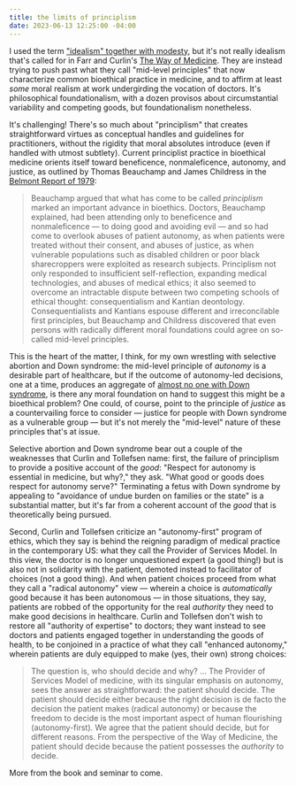 ```yaml
---
title: the limits of principlism
date: 2023-06-13 12:25:00 -04:00
---
```


I used the term ["idealism" together with modesty](https://sarahendren.com/2023/06/06/idealism-and-modesty/), but it's not really idealism that's called for in Farr and Curlin's [The Way of Medicine](https://undpress.nd.edu/9780268200862/the-way-of-medicine/). They are instead trying to push past what they call "mid-level principles" that now characterize common bioethical practice in medicine, and to affirm at least *some* moral realism at work undergirding the vocation of doctors. It's philosophical foundationalism, with a dozen provisos about circumstantial variability and competing goods, but foundationalism nonetheless. 

It's challenging! There's so much about "principlism" that creates straightforward virtues as conceptual handles and guidelines for practitioners, without the rigidity that moral absolutes introduce (even if handled with utmost subtlety). Current principlist practice in bioethical medicine orients itself toward beneficence, nonmaleficence, autonomy, and justice, as outlined by Thomas Beauchamp and James Childress in the [Belmont Report of 1979](https://www.hhs.gov/ohrp/regulations-and-policy/belmont-report/index.html):

>Beauchamp argued that what has come to be called *principlism* marked an important advance in bioethics. Doctors, Beauchamp explained, had been attending only to beneficence and nonmaleficence — to doing good and avoiding evil — and so had come to overlook abuses of patient autonomy, as when patients were treated without their consent, and abuses of justice, as when vulnerable populations such as disabled children or poor black sharecroppers were exploited as research subjects. Principlism not only responded to insufficient self-reflection, expanding medical technologies, and abuses of medical ethics; it also seemed to overcome an intractable dispute between two competing schools of ethical thought: consequentialism and Kantian deontology. Consequentialists and Kantians espouse different and irreconcilable first principles, but Beauchamp and Childress discovered that even persons with radically different moral foundations could agree on so-called mid-level principles.

This is the heart of the matter, I think, for my own wrestling with selective abortion and Down syndrome: the mid-level principle of *autonomy* is a desirable part of healthcare, but if the outcome of autonomy-led decisions, one at a time, produces an aggregate of [almost no one with Down syndrome](https://www.theatlantic.com/magazine/archive/2020/12/the-last-children-of-down-syndrome/616928/), is there any moral foundation on hand to suggest this might be a bioethical problem? One could, of course, point to the principle of *justice* as a countervailing force to consider — justice for people with Down syndrome as a vulnerable group — but it's not merely the "mid-level" nature of these principles that's at issue.

Selective abortion and Down syndrome bear out a couple of the weaknesses that Curlin and Tollefsen name: first, the failure of principlism to provide a positive account of the *good*: "Respect for autonomy is essential in medicine, but why?," they ask. "What good or goods does respect for autonomy serve?" Terminating a fetus with Down syndrome by appealing to "avoidance of undue burden on families or the state" is a substantial matter, but it's far from a coherent account of the *good* that is theoretically being pursued.

Second, Curlin and Tollefsen criticize an "autonomy-first" program of ethics, which they say is behind the reigning paradigm of medical practice in the contemporary US: what they call the Provider of Services Model. In this view, the doctor is no longer unquestioned expert (a good thing!) but is also not in solidarity with the patient, demoted instead to facilitator of choices (not a good thing). And when patient choices proceed from what they call a "radical autonomy" view — wherein a choice is *automatically* good because it has been autonomous — in those situations, they say, patients are robbed of the opportunity for the real *authority* they need to make good decisions in healthcare. Curlin and Tollefsen don't wish to restore all "authority of expertise" to doctors; they want instead to see doctors and patients engaged together in understanding the goods of health, to be conjoined in a practice of what they call "enhanced autonomy," wherein patients are duly equipped to make (yes, their own) strong choices:

>The question is, who should decide and why? ... The Provider of Services Model of medicine, with its singular emphasis on autonomy, sees the answer as straightforward: the patient should decide. The patient should decide either because the right decision is de facto the decision the patient makes (radical autonomy) or because the freedom to decide is the most important aspect of human flourishing (autonomy-first). We agree that the patient should decide, but for different reasons. From the perspective of the Way of Medicine, the patient should decide because the patient possesses the *authority* to decide.

More from the book and seminar to come.




